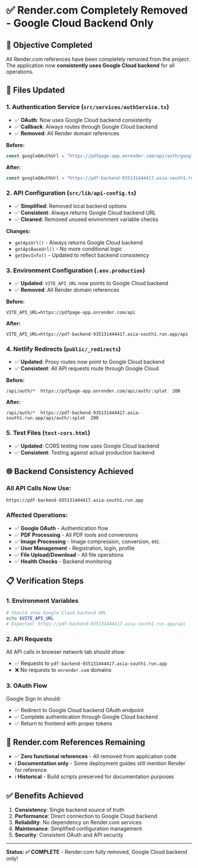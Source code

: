 # ✅ Render.com Completely Removed - Google Cloud Backend Only

## 🎯 **Objective Completed**
All Render.com references have been completely removed from the project. The application now **consistently uses Google Cloud backend** for all operations.

## 🔧 **Files Updated**

### **1. Authentication Service (`src/services/authService.ts`)**
- ✅ **OAuth**: Now uses Google Cloud backend consistently
- ✅ **Callback**: Always routes through Google Cloud backend
- ✅ **Removed**: All Render domain references

**Before:**
```typescript
const googleOAuthUrl = "https://pdfpage-app.onrender.com/api/auth/google";
```

**After:**
```typescript
const googleOAuthUrl = "https://pdf-backend-935131444417.asia-south1.run.app/api/auth/google";
```

### **2. API Configuration (`src/lib/api-config.ts`)**
- ✅ **Simplified**: Removed local backend options
- ✅ **Consistent**: Always returns Google Cloud backend URL
- ✅ **Cleaned**: Removed unused environment variable checks

**Changes:**
- `getApiUrl()` - Always returns Google Cloud backend
- `getApiBaseUrl()` - No more conditional logic
- `getDevInfo()` - Updated to reflect backend consistency

### **3. Environment Configuration (`.env.production`)**
- ✅ **Updated**: `VITE_API_URL` now points to Google Cloud backend
- ✅ **Removed**: All Render domain references

**Before:**
```
VITE_API_URL=https://pdfpage-app.onrender.com/api
```

**After:**
```
VITE_API_URL=https://pdf-backend-935131444417.asia-south1.run.app/api
```

### **4. Netlify Redirects (`public/_redirects`)**
- ✅ **Updated**: Proxy routes now point to Google Cloud backend
- ✅ **Consistent**: All API requests route through Google Cloud

**Before:**
```
/api/auth/*  https://pdfpage-app.onrender.com/api/auth/:splat  200
```

**After:**
```
/api/auth/*  https://pdf-backend-935131444417.asia-south1.run.app/api/auth/:splat  200
```

### **5. Test Files (`test-cors.html`)**
- ✅ **Updated**: CORS testing now uses Google Cloud backend
- ✅ **Consistent**: Testing against actual production backend

## 🌐 **Backend Consistency Achieved**

### **All API Calls Now Use:**
```
https://pdf-backend-935131444417.asia-south1.run.app
```

### **Affected Operations:**
- ✅ **Google OAuth** - Authentication flow
- ✅ **PDF Processing** - All PDF tools and conversions  
- ✅ **Image Processing** - Image compression, conversion, etc.
- ✅ **User Management** - Registration, login, profile
- ✅ **File Upload/Download** - All file operations
- ✅ **Health Checks** - Backend monitoring

## 📋 **Verification Steps**

### **1. Environment Variables**
```bash
# Should show Google Cloud backend URL
echo $VITE_API_URL
# Expected: https://pdf-backend-935131444417.asia-south1.run.app/api
```

### **2. API Requests**
All API calls in browser network tab should show:
- ✅ Requests to `pdf-backend-935131444417.asia-south1.run.app`
- ❌ No requests to `onrender.com` domains

### **3. OAuth Flow**
Google Sign In should:
- ✅ Redirect to Google Cloud backend OAuth endpoint
- ✅ Complete authentication through Google Cloud backend
- ✅ Return to frontend with proper tokens

## 🚫 **Render.com References Remaining**
- ✅ **Zero functional references** - All removed from application code
- ℹ️ **Documentation only** - Some deployment guides still mention Render for reference
- ℹ️ **Historical** - Build scripts preserved for documentation purposes

## ✅ **Benefits Achieved**

1. **Consistency**: Single backend source of truth
2. **Performance**: Direct connection to Google Cloud backend
3. **Reliability**: No dependency on Render.com services
4. **Maintenance**: Simplified configuration management
5. **Security**: Consistent OAuth and API security

---
**Status: ✅ COMPLETE** - Render.com fully removed, Google Cloud backend only!

